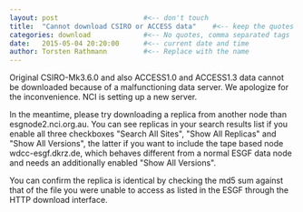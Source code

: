 ```yaml
---
layout: post                     #<-- don't touch
title:  "Cannot download CSIRO or ACCESS data"    #<-- keep the quotes " ... "
categories: download             #<-- No quotes, comma separated tags
date:   2015-05-04 20:20:00      #<-- current date and time
author: Torsten Rathmann         #<-- Replace with the name
---
```


Original CSIRO-Mk3.6.0 and also ACCESS1.0 and ACCESS1.3 data cannot be downloaded because of a malfunctioning data server. We apologize for the inconvenience. NCI is setting up a new server.

In the meantime, please try downloading a replica from another node than esgnode2.nci.org.au.  You can see replicas in your search results list if you enable all three checkboxes "Search All Sites", "Show All Replicas" and "Show All Versions", the latter if you want to include the tape based node wdcc-esgf.dkrz.de, which behaves different from a normal ESGF data node and needs an additionally enabled "Show All Versions". 

You can confirm the replica is identical by checking the md5 sum against that of the file you were unable to access as listed in the ESGF through the HTTP download interface.

